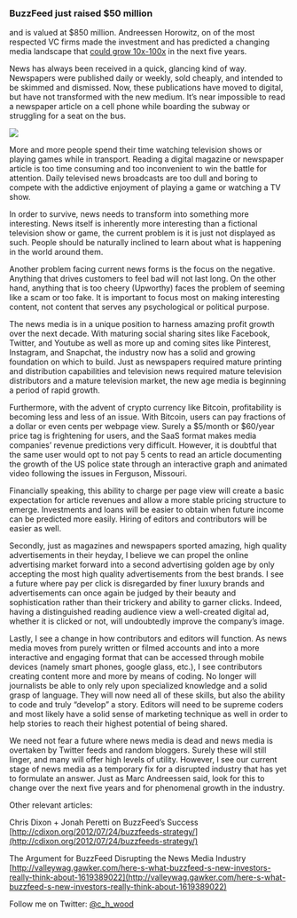 ### BuzzFeed just raised $50 million

and is valued at $850 million. Andreessen Horowitz, on of the most respected VC firms made the investment and has predicted a changing media landscape that [could grow 10x-100x](http://a16z.com/2014/02/25/future-of-news-business/) in the next five years.

News has always been received in a quick, glancing kind of way. Newspapers were published daily or weekly, sold cheaply, and intended to be skimmed and dismissed. Now, these publications have moved to digital, but have not transformed with the new medium. It’s near impossible to read a newspaper article on a cell phone while boarding the subway or struggling for a seat on the bus.

![](https://cdn-images-1.medium.com/max/6400/1*6szhs2m2WczXCV0CfsVXkg.jpeg)

More and more people spend their time watching television shows or playing games while in transport. Reading a digital magazine or newspaper article is too time consuming and too inconvenient to win the battle for attention. Daily televised news broadcasts are too dull and boring to compete with the addictive enjoyment of playing a game or watching a TV show.

In order to survive, news needs to transform into something more interesting. News itself is inherently more interesting than a fictional television show or game, the current problem is it is just not displayed as such. People should be naturally inclined to learn about what is happening in the world around them.

Another problem facing current news forms is the focus on the negative. Anything that drives customers to feel bad will not last long. On the other hand, anything that is too cheery (Upworthy) faces the problem of seeming like a scam or too fake. It is important to focus most on making interesting content, not content that serves any psychological or political purpose.

The news media is in a unique position to harness amazing profit growth over the next decade. With maturing social sharing sites like Facebook, Twitter, and Youtube as well as more up and coming sites like Pinterest, Instagram, and Snapchat, the industry now has a solid and growing foundation on which to build. Just as newspapers required mature printing and distribution capabilities and television news required mature television distributors and a mature television market, the new age media is beginning a period of rapid growth.

Furthermore, with the advent of crypto currency like Bitcoin, profitability is becoming less and less of an issue. With Bitcoin, users can pay fractions of a dollar or even cents per webpage view. Surely a $5/month or $60/year price tag is frightening for users, and the SaaS format makes media companies’ revenue predictions very difficult. However, it is doubtful that the same user would opt to not pay 5 cents to read an article documenting the growth of the US police state through an interactive graph and animated video following the issues in Ferguson, Missouri.

Financially speaking, this ability to charge per page view will create a basic expectation for article revenues and allow a more stable pricing structure to emerge. Investments and loans will be easier to obtain when future income can be predicted more easily. Hiring of editors and contributors will be easier as well.

Secondly, just as magazines and newspapers sported amazing, high quality advertisements in their heyday, I believe we can propel the online advertising market forward into a second advertising golden age by only accepting the most high quality advertisements from the best brands. I see a future where pay per click is disregarded by finer luxury brands and advertisements can once again be judged by their beauty and sophistication rather than their trickery and ability to garner clicks. Indeed, having a distinguished reading audience view a well-created digital ad, whether it is clicked or not, will undoubtedly improve the company’s image.

Lastly, I see a change in how contributors and editors will function. As news media moves from purely written or filmed accounts and into a more interactive and engaging format that can be accessed through mobile devices (namely smart phones, google glass, etc.), I see contributors creating content more and more by means of coding. No longer will journalists be able to only rely upon specialized knowledge and a solid grasp of language. They will now need all of these skills, but also the ability to code and truly “develop” a story. Editors will need to be supreme coders and most likely have a solid sense of marketing technique as well in order to help stories to reach their highest potential of being shared.

We need not fear a future where news media is dead and news media is overtaken by Twitter feeds and random bloggers. Surely these will still linger, and many will offer high levels of utility. However, I see our current stage of news media as a temporary fix for a disrupted industry that has yet to formulate an answer. Just as Marc Andreessen said, look for this to change over the next five years and for phenomenal growth in the industry.

Other relevant articles:

Chris Dixon + Jonah Peretti on BuzzFeed’s Success
[http://cdixon.org/2012/07/24/buzzfeeds-strategy/](http://cdixon.org/2012/07/24/buzzfeeds-strategy/)

The Argument for BuzzFeed Disrupting the News Media Industry
[http://valleywag.gawker.com/here-s-what-buzzfeed-s-new-investors-really-think-about-1619389022](http://valleywag.gawker.com/here-s-what-buzzfeed-s-new-investors-really-think-about-1619389022)

Follow me on Twitter: [@c_h_wood](https://twitter.com/C_H_Wood)
